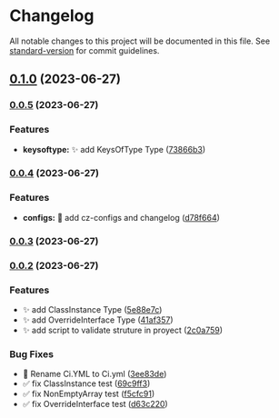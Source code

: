 # Changelog

All notable changes to this project will be documented in this file. See [standard-version](https://github.com/conventional-changelog/standard-version) for commit guidelines.

## [0.1.0](https://github.com/Bryan-Herrera-DEV/typescript-common-utils/compare/v0.0.5...v0.1.0) (2023-06-27)

### [0.0.5](https://github.com/Bryan-Herrera-DEV/typescript-common-utils/compare/v0.0.4...v0.0.5) (2023-06-27)


### Features

* **keysoftype:** :sparkles: add KeysOfType Type ([73866b3](https://github.com/Bryan-Herrera-DEV/typescript-common-utils/commit/73866b3f3391d74bdd2347a844ac4d24dc8abfbd))

### [0.0.4](https://github.com/Bryan-Herrera-DEV/typescript-common-utils/compare/v0.0.3...v0.0.4) (2023-06-27)


### Features

* **configs:** :wrench: add cz-configs and changelog ([d78f664](https://github.com/Bryan-Herrera-DEV/typescript-common-utils/commit/d78f6643fad72a9d6d8b269a2d1d156281fd5254))

### [0.0.3](https://github.com/Bryan-Herrera-DEV/typescript-common-utils/compare/v0.0.2...v0.0.3) (2023-06-27)

### [0.0.2](https://github.com/Bryan-Herrera-DEV/typescript-common-utils/compare/v0.0.1...v0.0.2) (2023-06-27)


### Features

* :sparkles: add ClassInstance Type ([5e88e7c](https://github.com/Bryan-Herrera-DEV/typescript-common-utils/commit/5e88e7cf7adbf6fcd2c0e35952e37fd0303dd7ba))
* :sparkles: add OverrideInterface Type ([41af357](https://github.com/Bryan-Herrera-DEV/typescript-common-utils/commit/41af3572f8a30c164fa1477c222667c925751c52))
* :sparkles: add script to validate struture in proyect ([2c0a759](https://github.com/Bryan-Herrera-DEV/typescript-common-utils/commit/2c0a759a3c370c792209fc9c8e54761af78cfaa6))


### Bug Fixes

* :art: Rename Ci.YML to Ci.yml ([3ee83de](https://github.com/Bryan-Herrera-DEV/typescript-common-utils/commit/3ee83de6256d2c9e282882c00167dd76901bc39c))
* :white_check_mark: fix ClassInstance test ([69c9ff3](https://github.com/Bryan-Herrera-DEV/typescript-common-utils/commit/69c9ff370d2063c47a39c43a144616b586c78f46))
* :white_check_mark: fix NonEmptyArray test ([f5cfc91](https://github.com/Bryan-Herrera-DEV/typescript-common-utils/commit/f5cfc9160be95555e50857ba2be330f907c27483))
* :white_check_mark: fix OverrideInterface test ([d63c220](https://github.com/Bryan-Herrera-DEV/typescript-common-utils/commit/d63c22000c148730b7549c3356db2803bf677cb5))
